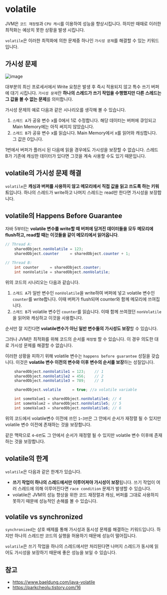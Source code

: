 # volatile

JVM은 `코드 재정렬`과 `CPU 캐시`를 이용하여 성능을 향상시킵니다. 하지만 때때로 이러한 최적화는 예상치 못한 상황을 발생 시킵니다. 

`volatile`은 이러한 최적화에 의한 문제중 하나인 `가시성 문제`를 해결할 수 있는 키워드입니다.

## 가시성 문제

![image](https://user-images.githubusercontent.com/53790137/157777110-3868142d-a1d8-4304-8bec-65ab96aee588.png)

대부분의 최신 프로세서에서 Write 요청은 발생 후 즉시 적용되지 않고 특수 쓰기 버퍼에 대기 시킵니다. `가시성 문제`란 **하나의 스레드가 쓰기 작업을 수행했지만 다른 스레드는 그 값을 볼 수 없는 문제**를 의미합니다. 

가시성 문제의 예로 다음과 같은 시나리오를 생각해 볼 수 있습니다.

1. `스레드 A`가 공유 변수 x를 0에서 1로 수정합니다. 해당 데이터는 버퍼에 큐잉되고 Main Memory에는 아직 써지지 않았습니다.
2. `스레드 B`가 공유 변수 x를 읽습니다. Main Memory에서 x를 읽어와 캐싱합니다. 그 값은 0입니다.

1번에서 버퍼가 플러시 된 다음에 읽을 경우에도 가시성을 보장할 수 없습니다. 스레드 B가 기존에 캐싱한 데이터가 있다면 그것을 계속 사용할 수도 있기 때문입니다. 

## volatile의 가시성 문제 해결

`volatile`은 **캐싱과 버퍼를 사용하지 않고 메모리에서 직접 값을 읽고 쓰도록 하는 키워드**입니다. 하나의 스레드가 write하고 나머지 스레드는 read만 한다면 가시성을 보장합니다. 

## volatile의 Happens Before Guarantee

자바 5부터는 **volatile 변수를 write할 때 버퍼에 담겨진 데이터들을 모두 메모리에 flush하고, read할 때는 이것들을 같이 메모리에서 읽어옵니다**.

```java
// Thread A:
    sharedObject.nonVolatile = 123;
    sharedObject.counter     = sharedObject.counter + 1;

// Thread B:
    int counter     = sharedObject.counter;
    int nonVolatile = sharedObject.nonVolatile;
```

위의 코드의 시나리오는 다음과 같습니다.

1. `스레드 A`가 일반 변수인 `nonVolatile`을 write하여 버퍼에 넣고 volatile 변수인 `counter`를 write합니다. 이때 버퍼가 flush되며 counter와 함께 메모리에 쓰여집니다.
2. `스레드 B`가 volatile 변수인 `counter`를 읽습니다. 이때 함께 쓰여졌던 `nonVolatile`을 읽어와 캐싱하고 이것을 사용합니다. 

순서만 잘 지킨다면 **volatile변수가 아닌 일반 변수들의 가시성도 보장**할 수 있습니다. 

그러나 JVM은 최적화를 위해 코드의 순서를 `재정렬` 할 수 있습니다. 이 경우 의도한 대로 가시성 문제를 해결할 수 없습니다. 

이러한 상황을 피하기 위해 volatile 변수는 `happens before guarantee` 성질을 갖습니다. 이것은 **volatile 변수 이전의 변수와 이후 변수의 순서를 보장**하는 성질입니다. 

```java
    sharedObject.nonVolatile1 = 123;    // 1
    sharedObject.nonVolatile2 = 456;    // 2
    sharedObject.nonVolatile3 = 789;    // 3

    sharedObject.volatile     = true; //a volatile variable

    int someValue1 = sharedObject.nonVolatile4; // 4
    int someValue2 = sharedObject.nonVolatile5; // 5
    int someValue3 = sharedObject.nonVolatile6; // 6
```

위의 코드에서 volatile변수 이전에 쓰인 `1~3번`은 그 안에서 순서가 재정렬 될 수 있지만 volatile 변수 이전에 존재하는 것을 보장합니다. 

같은 맥락으로 `4~6번`도 그 안에서 순서가 재정렬 될 수 있지만 volatile 변수 이후에 존재하는 것을 보장합니다. 

## volatile의 한계

`volatile`은 다음과 같은 한계가 있습니다.

- **쓰기 작업이 하나의 스레드에서만 이루어져야 가시성이 보장**됩니다. 쓰기 작업이 여러 스레드에 의해 이루어진다면 `race condition` 문제가 발생할 수 있습니다. 
- volatile은 JVM의 성능 향상을 위한 코드 재정렬과 캐싱, 버퍼를 그대로 사용하지 못하기 때문에 성능적인 손해를 볼 수 있습니다. 

## volatile vs synchronized

`synchronized`는 상호 배제를 통해 가시성과 동시성 문제를 해결하는 키워드입니다. 하지만 하나의 스레드만 코드의 실행을 허용하기 때문에 성능이 떨어집니다. 

`volatile`은 쓰기 작업을 하나의 스레드에서만 처리된다면 나머지 스레드가 동시에 읽어도 가시성을 보장하기 때문에 좋은 성능을 보일 수 있습니다. 

## 참고
- https://www.baeldung.com/java-volatile
- https://parkcheolu.tistory.com/16